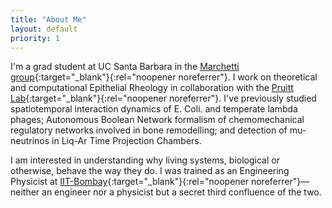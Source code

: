 ```yaml
---
title: "About Me"
layout: default
priority: 1
---
```


<body> 
	<div id="sketch-container" style="text-align:center;">
                <script type="text/javascript" src="{{ "assets/picrewtoshi.js" | relative_url }}"></script>
        </div>
</body>

I'm a grad student at UC Santa Barbara in the [Marchetti 
group](https://marchetti.physics.ucsb.edu){:target="_blank"}{:rel="noopener 
noreferrer"}. I work on theoretical and computational Epithelial Rheology in collaboration with the [Pruitt 
Lab](https://pruittlab.engineering.ucsb.edu){:target="_blank"}{:rel="noopener noreferrer"}. I've previously studied spatiotemporal interaction 
dynamics of E. Coli. and temperate lambda phages; Autonomous Boolean Network formalism of chemomechanical regulatory networks involved in 
bone remodelling; and detection of mu-neutrinos in Liq-Ar Time Projection Chambers.

I am interested in understanding why living systems, biological or otherwise, behave the way they do. I was trained as an Engineering Physicist 
at 
[IIT-Bombay](https://www.phy.iitb.ac.in/){:target="_blank"}{:rel="noopener
noreferrer"}—neither 
an engineer nor a physicist but a secret third 
confluence of the two.